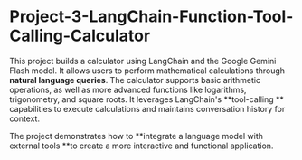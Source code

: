 # Project-3-LangChain-Function-Tool-Calling-Calculator

This project builds a calculator using LangChain and the Google Gemini Flash model. It allows users to perform mathematical calculations through **natural language queries**. The calculator supports basic arithmetic operations, as well as more advanced functions like logarithms, trigonometry, and square roots. It leverages LangChain's **tool-calling ** capabilities to execute calculations and maintains conversation history for context. 

The project demonstrates how to **integrate a language model with external tools **to create a more interactive and functional application.
